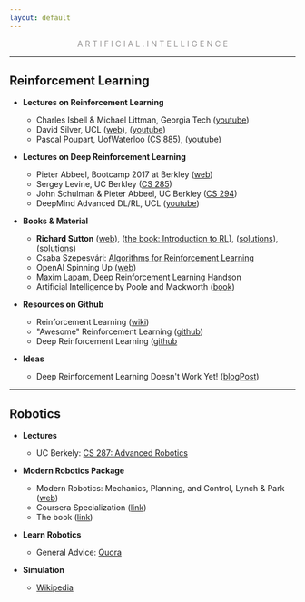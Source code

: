 ```yaml
---
layout: default
---
```

<p style="text-align: center; color:#5c58589f; margin =0">A R T I F I C I A L . I N T E L L I G E N C E</p>

* * *

## Reinforcement Learning

+ **Lectures on Reinforcement Learning**
  - Charles Isbell & Michael Littman, Georgia Tech ([youtube](https://www.youtube.com/playlist?list=PLFihX_3MLxS-xipfAZUwzAie7AWbJQ8k2))
  - David Silver, UCL ([web](http://www0.cs.ucl.ac.uk/staff/d.silver/web/Teaching.html)), ([youtube](https://www.youtube.com/playlist?list=PLqYmG7hTraZDM-OYHWgPebj2MfCFzFObQ))
  - Pascal Poupart, UofWaterloo ([CS 885](https://cs.uwaterloo.ca/~ppoupart/teaching/cs885-spring18/)), ([youtube](https://www.youtube.com/playlist?list=PLdAoL1zKcqTXFJniO3Tqqn6xMBBL07EDc))

+ **Lectures on Deep Reinforcement Learning**
  - Pieter Abbeel, Bootcamp 2017 at Berkley ([web](https://sites.google.com/view/deep-rl-bootcamp/))
  - Sergey Levine, UC Berkley ([CS 285](http://rail.eecs.berkeley.edu/deeprlcourse/))
  - John Schulman & Pieter Abbeel, UC Berkley ([CS 294](http://rll.berkeley.edu/deeprlcourse-fa15/))
  - DeepMind Advanced DL/RL, UCL ([youtube](https://www.youtube.com/playlist?list=PLqYmG7hTraZDNJre23vqCGIVpfZ_K2RZs))

+ **Books & Material**
  - __Richard Sutton__ ([web](http://incompleteideas.net/)), ([the book: Introduction to RL](http://incompleteideas.net/book/the-book.html)), ([solutions](https://github.com/LyWangPX/Reinforcement-Learning-2nd-Edition-by-Sutton-Exercise-Solutions)), ([solutions](https://github.com/ShangtongZhang/reinforcement-learning-an-introduction))
  - Csaba Szepesvári: [Algorithms for Reinforcement Learning](https://sites.ualberta.ca/~szepesva/RLBook.html)
  - OpenAI Spinning Up ([web](https://spinningup.openai.com))
  - Maxim Lapam, Deep Reinforcement Learning Handson
  - Artificial Intelligence by Poole and Mackworth ([book](https://artint.info/2e/html/ArtInt2e.html))

+ **Resources on Github**
  - Reinforcement Learning ([wiki](https://github.com/dennybritz/reinforcement-learning/blob/master/README.md#overview))
  - "Awesome" Reinforcement Learning ([github](https://github.com/aikorea/awesome-rl))
  - Deep Reinforcement Learning ([github](https://github.com/ShangtongZhang/DeepRL)

+ **Ideas**
  - Deep Reinforcement Learning Doesn't Work Yet! ([blogPost](https://www.alexirpan.com/2018/02/14/rl-hard.html))

* * *

## Robotics

- **Lectures**
  - UC Berkely: [CS 287: Advanced Robotics](https://people.eecs.berkeley.edu/~pabbeel/cs287-fa15/)

- **Modern Robotics Package**
  - Modern Robotics: Mechanics, Planning, and Control, Lynch & Park ([web](http://hades.mech.northwestern.edu/index.php/Modern_Robotics))
  - Coursera Specialization ([link](https://www.coursera.org/specializations/modernrobotics))
  - The book ([link](http://hades.mech.northwestern.edu/images/2/2e/MR-largefont-v2.pdf))

- **Learn Robotics**
  - General Advice: [Quora](https://www.quora.com/What-are-the-best-online-courses-to-learn-robotics)

- **Simulation**
  - [Wikipedia](https://en.wikipedia.org/wiki/Robotics_simulator)

